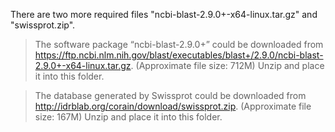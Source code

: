 There are two more required files "ncbi-blast-2.9.0+-x64-linux.tar.gz" and "swissprot.zip".

> The software package “ncbi-blast-2.9.0+” could be downloaded from https://ftp.ncbi.nlm.nih.gov/blast/executables/blast+/2.9.0/ncbi-blast-2.9.0+-x64-linux.tar.gz. (Approximate file size: 712M) Unzip and place it into this folder.

>The database generated by Swissprot could be downloaded from http://idrblab.org/corain/download/swissprot.zip. (Approximate file size: 167M) Unzip and place it into this folder.